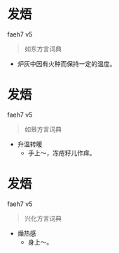 # 发焐
faeh7 v5
> 如东方言词典
- 炉灰中因有火种而保持一定的温度。

# 发焐
faeh7 v5
> 如皋方言词典
- 升温转暖
  - 手上～，冻疮籽儿作痒。

# 发焐
faeh7 v5
> 兴化方言词典
- 燥热感
  - 身上～。
